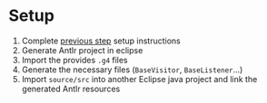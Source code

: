 # Setup
1. Complete [previous step](https://github.com/aperkaz/mini-java-syntax-tree) setup instructions
2. Generate Antlr project in eclipse
3. Import the provides `.g4` files
4. Generate the necessary files (`BaseVisitor`, `BaseListener`...)
5. Import `source/src` into another Eclipse java project and link the generated Antlr resources
